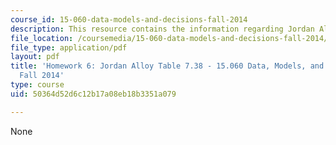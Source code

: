 ```yaml
---
course_id: 15-060-data-models-and-decisions-fall-2014
description: This resource contains the information regarding Jordan Alloy Table 7.38.
file_location: /coursemedia/15-060-data-models-and-decisions-fall-2014/50364d52d6c12b17a08eb18b3351a079_MIT15_060F14_HW6-Jordan.pdf
file_type: application/pdf
layout: pdf
title: 'Homework 6: Jordan Alloy Table 7.38 - 15.060 Data, Models, and Decisions -
  Fall 2014'
type: course
uid: 50364d52d6c12b17a08eb18b3351a079

---
```

None